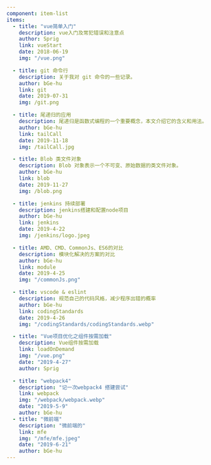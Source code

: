 ```yaml
---
component: item-list
items:
  - title: "vue简单入门"
    description: vue入门及常犯错误和注意点
    author: Sprig
    link: vueStart
    date: 2018-06-19
    img: "/vue.png"

  - title: git 命令行
    description: 关于我对 git 命令的一些记录。
    author: bGe-hu
    link: git
    date: 2019-07-31
    img: /git.png

  - title: 尾递归的应用
    description: 尾递归是函数式编程的一个重要概念，本文介绍它的含义和用法。
    author: bGe-hu
    link: tailCall
    date: 2019-11-18
    img: /tailCall.jpg

  - title: Blob 类文件对象
    description: Blob 对象表示一个不可变、原始数据的类文件对象。
    author: bGe-hu
    link: blob
    date: 2019-11-27
    img: /blob.png

  - title: jenkins 持续部署
    description: jenkins搭建和配置node项目
    author: bGe-hu
    link: jenkins
    date: 2019-4-22
    img: /jenkins/logo.jpeg

  - title: AMD、CMD、CommonJs、ES6的对比
    description: 模块化解决的方案的对比
    author: bGe-hu
    link: module
    date: 2019-4-25
    img: "/commonJs.png"

  - title: vscode & eslint
    description: 规范自己的代码风格，减少程序出错的概率
    author: bGe-hu
    link: codingStandards
    date: 2019-4-26
    img: "/codingStandards/codingStandards.webp"

  - title: "Vue项目优化之组件按需加载"
    description: Vue组件按需加载
    link: loadOnDemand
    img: "/vue.png"
    date: "2019-4-27"
    author: Sprig

  - title: "webpack4"
    description: "记一次webpack4 搭建尝试"
    link: webpack
    img: "/webpack/webpack.webp"
    date: "2019-5-9"
    author: bGe-hu
  - title: "微前端"
    description: "微前端的"
    link: mfe
    img: "/mfe/mfe.jpeg"
    date: "2019-6-21"
    author: bGe-hu
---
```

